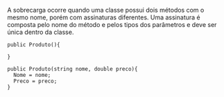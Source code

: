 A sobrecarga ocorre quando uma classe possui dois métodos com o mesmo nome, porém com assinaturas diferentes. 
Uma assinatura é composta pelo nome do método e pelos tipos dos parâmetros e deve ser única dentro da classe.


```
public Produto(){

}

public Produto(string nome, double preco){
  Nome = nome;
  Preco = preco;
}

```
